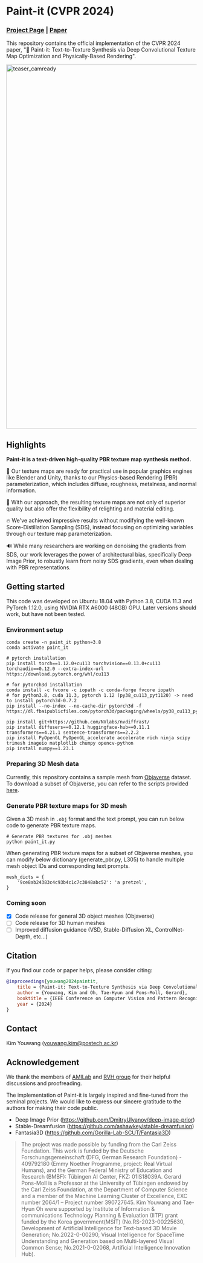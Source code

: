 # Paint-it (CVPR 2024)
### [Project Page](https://kim-youwang.github.io/paint-it) | [Paper](https://arxiv.org/abs/2312.11360)
This repository contains the official implementation of the CVPR 2024 paper, 
"🎨 Paint-it: Text-to-Texture Synthesis via Deep Convolutional Texture Map Optimization and Physically-Based Rendering".

<img width="960" alt="teaser_camready" src="https://github.com/postech-ami/paint-it/assets/55628873/e7069c3d-3fdf-4e01-b8dc-7e8a8f14d072">

## Highlights
**Paint-it is a text-driven high-quality PBR texture map synthesis method.** 

🌟 Our texture maps are ready for practical use in popular graphics engines like Blender and Unity, thanks to our Physics-based Rendering (PBR) parameterization, which includes diffuse, roughness, metalness, and normal information.

🎨 With our approach, the resulting texture maps are not only of superior quality but also offer the flexibility of relighting and material editing.

🔥 We've achieved impressive results without modifying the well-known Score-Distillation Sampling (SDS), instead focusing on optimizing variables through our texture map parameterization.

🔊 While many researchers are working on denoising the gradients from SDS, our work leverages the power of architectural bias, specifically Deep Image Prior, to robustly learn from noisy SDS gradients, even when dealing with PBR representations.


## Getting started
This code was developed on Ubuntu 18.04 with Python 3.8, CUDA 11.3 and PyTorch 1.12.0, using NVIDIA RTX A6000 (48GB) GPU. 
Later versions should work, but have not been tested.


### Environment setup

```
conda create -n paint_it python=3.8
conda activate paint_it

# pytorch installation
pip install torch==1.12.0+cu113 torchvision==0.13.0+cu113 torchaudio==0.12.0 --extra-index-url https://download.pytorch.org/whl/cu113

# for pytorch3d installation
conda install -c fvcore -c iopath -c conda-forge fvcore iopath
# for python3.8, cuda 11.3, pytorch 1.12 (py38_cu113_pyt1120) -> need to install pytorch3d-0.7.2 
pip install --no-index --no-cache-dir pytorch3d -f https://dl.fbaipublicfiles.com/pytorch3d/packaging/wheels/py38_cu113_pyt1120/download.html

pip install git+https://github.com/NVlabs/nvdiffrast/
pip install diffusers==0.12.1 huggingface-hub==0.11.1 transformers==4.21.1 sentence-transformers==2.2.2
pip install PyOpenGL PyOpenGL_accelerate accelerate rich ninja scipy trimesh imageio matplotlib chumpy opencv-python
pip install numpy==1.23.1
```

### Preparing 3D Mesh data
Currently, this repository contains a sample mesh from [Objaverse](https://objaverse.allenai.org/) dataset.
To download a subset of Objaverse, you can refer to the scripts provided [here](https://github.com/daveredrum/Text2Tex?tab=readme-ov-file#benchmark-on-objaverse-subset).


### Generate PBR texture maps for 3D mesh
Given a 3D mesh in `.obj` format and the text prompt, you can run below code to generate PBR texture maps.
```
# Generate PBR textures for .obj meshes
python paint_it.py
```

When generating PBR texture maps for a subset of Objaverse meshes, 
you can modify below dictionary (generate_pbr.py, L305) to handle multiple mesh object IDs and corresponding text prompts.

```
mesh_dicts = {
    '9ce8ab24383c4c93b4c1c7c3848abc52': 'a pretzel',
}
```

### Coming soon
- [x] Code release for general 3D object meshes (Objaverse)
- [ ] Code release for 3D human meshes
- [ ] Improved diffusion guidance (VSD, Stable-Diffusion XL, ControlNet-Depth, etc...)

## Citation
If you find our code or paper helps, please consider citing:
````BibTeX
@inproceedings{youwang2024paintit,
    title = {Paint-it: Text-to-Texture Synthesis via Deep Convolutional Texture Map Optimization and Physically-Based Rendering},
    author = {Youwang, Kim and Oh, Tae-Hyun and Pons-Moll, Gerard},
    booktitle = {IEEE Conference on Computer Vision and Pattern Recognition (CVPR)},
    year = {2024}
}
````


## Contact
Kim Youwang (youwang.kim@postech.ac.kr)


## Acknowledgement
We thank the members of [AMILab](https://ami.postech.ac.kr/members) and [RVH group](https://virtualhumans.mpi-inf.mpg.de/people.html) for their helpful discussions and proofreading. 

The implementation of Paint-it is largely inspired and fine-tuned from the seminal projects.
We would like to express our sincere gratitude to the authors for making their code public.
- Deep Image Prior (https://github.com/DmitryUlyanov/deep-image-prior)
- Stable-Dreamfusion (https://github.com/ashawkey/stable-dreamfusion)
- Fantasia3D (https://github.com/Gorilla-Lab-SCUT/Fantasia3D)

> The project was made possible by funding from the Carl Zeiss Foundation. This work is funded by the Deutsche Forschungsgemeinschaft (DFG, German Research Foundation) - 409792180 (Emmy Noether Programme, project: Real Virtual Humans), and the German Federal Ministry of Education and Research (BMBF): Tübingen AI Center, FKZ: 01IS18039A. Gerard Pons-Moll is a Professor at the University of Tübingen endowed by the Carl Zeiss Foundation, at the Department of Computer Science and a member of the Machine Learning Cluster of Excellence, EXC number 2064/1 – Project number 390727645. Kim Youwang and Tae-Hyun Oh were supported by Institute of Information & communications Technology Planning & Evaluation (IITP) grant funded by the Korea government(MSIT) (No.RS-2023-00225630, Development of Artificial Intelligence for Text-based 3D Movie Generation; No.2022-0-00290, Visual Intelligence for SpaceTime Understanding and Generation based on Multi-layered Visual Common Sense; No.2021-0-02068, Artificial Intelligence Innovation Hub).




